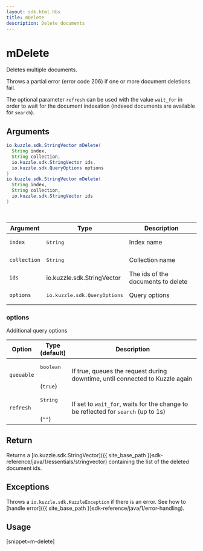 ```yaml
---
layout: sdk.html.hbs
title: mDelete
description: Delete documents
---
```


# mDelete

Deletes multiple documents.

Throws a partial error (error code 206) if one or more document deletions fail.

The optional parameter `refresh` can be used with the value `wait_for` in order to wait for the document indexation (indexed documents are available for `search`).

## Arguments

```java
io.kuzzle.sdk.StringVector mDelete(
  String index,
  String collection,
  io.kuzzle.sdk.StringVector ids,
  io.kuzzle.sdk.QueryOptions options
)
io.kuzzle.sdk.StringVector mDelete(
  String index,
  String collection,
  io.kuzzle.sdk.StringVector ids
)
```

<br/>

| Argument | Type | Description |
| --- | --- | --- |
| `index` | <pre>String</pre> | Index name |
| `collection` | <pre>String</pre> | Collection name |
| `ids` | io.kuzzle.sdk.StringVector | The ids of the documents to delete |
| `options` | <pre>io.kuzzle.sdk.QueryOptions</pre> | Query options |

### options

Additional query options

| Option | Type<br/>(default) | Description |
| --- | --- | --- |
| `queuable` | <pre>boolean</pre><br/>(`true`)| If true, queues the request during downtime, until connected to Kuzzle again |
| `refresh` | <pre>String</pre><br/>(`""`) | If set to `wait_for`, waits for the change to be reflected for `search` (up to 1s) |

## Return

Returns a [io.kuzzle.sdk.StringVector]({{ site_base_path }}sdk-reference/java/1/essentials/stringvector) containing the list of the deleted document ids.

## Exceptions

Throws a `io.kuzzle.sdk.KuzzleException` if there is an error. See how to [handle error]({{ site_base_path }}sdk-reference/java/1/error-handling).

## Usage

[snippet=m-delete]
